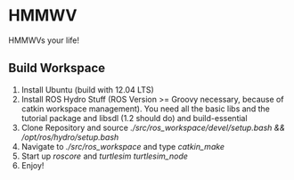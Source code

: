 HMMWV
=====
HMMWVs your life!

Build Workspace
---------------
1. Install Ubuntu (build with 12.04 LTS)
2. Install ROS Hydro Stuff (ROS Version >= Groovy necessary, because of catkin workspace management). You need all the basic libs and the tutorial package and libsdl (1.2 should do) and build-essential
3. Clone Repository and source *./src/ros_workspace/devel/setup.bash && /opt/ros/hydro/setup.bash* 
4. Navigate to *./src/ros_workspace* and type *catkin_make*
5. Start up *roscore* and *turtlesim turtlesim_node*
6. Enjoy!
